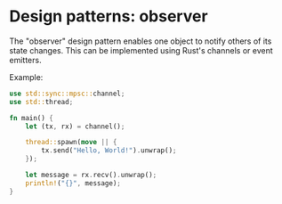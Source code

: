 # Design patterns: observer

The "observer" design pattern enables one object to notify others of its state changes. This can be implemented using Rust's channels or event emitters.

Example:

```rust
use std::sync::mpsc::channel;
use std::thread;

fn main() {
    let (tx, rx) = channel();

    thread::spawn(move || {
        tx.send("Hello, World!").unwrap();
    });

    let message = rx.recv().unwrap();
    println!("{}", message);
}
```
